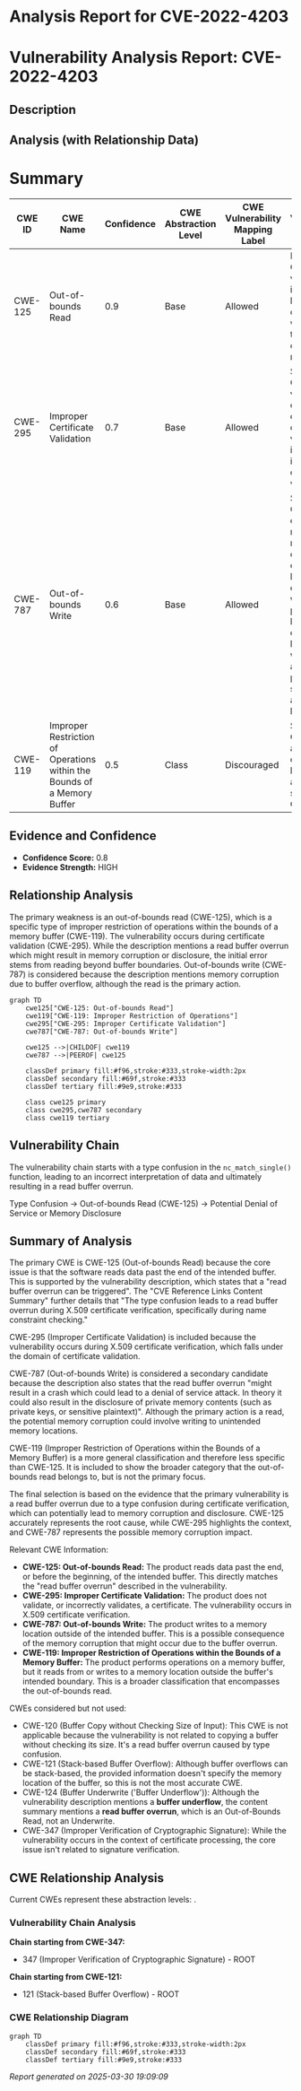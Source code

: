 # Analysis Report for CVE-2022-4203

# Vulnerability Analysis Report: CVE-2022-4203

## Description



## Analysis (with Relationship Data)

# Summary
| CWE ID | CWE Name | Confidence | CWE Abstraction Level | CWE Vulnerability Mapping Label | CWE-Vulnerability Mapping Notes |
|---|---|---|---|---|---|
| CWE-125 | Out-of-bounds Read | 0.9 | Base | Allowed | Primary CWE: The vulnerability is a read buffer overrun, which is a type of out-of-bounds read. |
| CWE-295 | Improper Certificate Validation | 0.7 | Base | Allowed | Secondary CWE: The vulnerability occurs during X.509 certificate verification, indicating an issue with certificate validation. |
| CWE-787 | Out-of-bounds Write | 0.6 | Base | Allowed | Secondary CWE: The description mentions memory corruption caused by a buffer overflow, which could potentially lead to an out-of-bounds write, although the primary symptom is an out-of-bounds read. |
| CWE-119 | Improper Restriction of Operations within the Bounds of a Memory Buffer | 0.5 | Class | Discouraged | Secondary CWE: This is a general class for buffer issues and less specific than CWE-125. |

## Evidence and Confidence

*   **Confidence Score:** 0.8
*   **Evidence Strength:** HIGH

## Relationship Analysis
The primary weakness is an out-of-bounds read (CWE-125), which is a specific type of improper restriction of operations within the bounds of a memory buffer (CWE-119). The vulnerability occurs during certificate validation (CWE-295). While the description mentions a read buffer overrun which might result in memory corruption or disclosure, the initial error stems from reading beyond buffer boundaries. Out-of-bounds write (CWE-787) is considered because the description mentions memory corruption due to buffer overflow, although the read is the primary action.

```mermaid
graph TD
    cwe125["CWE-125: Out-of-bounds Read"]
    cwe119["CWE-119: Improper Restriction of Operations"]
    cwe295["CWE-295: Improper Certificate Validation"]
    cwe787["CWE-787: Out-of-bounds Write"]

    cwe125 -->|CHILDOF| cwe119
    cwe787 -->|PEEROF| cwe125

    classDef primary fill:#f96,stroke:#333,stroke-width:2px
    classDef secondary fill:#69f,stroke:#333
    classDef tertiary fill:#9e9,stroke:#333

    class cwe125 primary
    class cwe295,cwe787 secondary
    class cwe119 tertiary
```

## Vulnerability Chain
The vulnerability chain starts with a type confusion in the `nc_match_single()` function, leading to an incorrect interpretation of data and ultimately resulting in a read buffer overrun.

Type Confusion -> Out-of-bounds Read (CWE-125) -> Potential Denial of Service or Memory Disclosure

## Summary of Analysis
The primary CWE is CWE-125 (Out-of-bounds Read) because the core issue is that the software reads data past the end of the intended buffer. This is supported by the vulnerability description, which states that a "read buffer overrun can be triggered". The "CVE Reference Links Content Summary" further details that "The type confusion leads to a read buffer overrun during X.509 certificate verification, specifically during name constraint checking."

CWE-295 (Improper Certificate Validation) is included because the vulnerability occurs during X.509 certificate verification, which falls under the domain of certificate validation.

CWE-787 (Out-of-bounds Write) is considered a secondary candidate because the description also states that the read buffer overrun "might result in a crash which could lead to a denial of service attack. In theory it could also result in the disclosure of private memory contents (such as private keys, or sensitive plaintext)". Although the primary action is a read, the potential memory corruption could involve writing to unintended memory locations.

CWE-119 (Improper Restriction of Operations within the Bounds of a Memory Buffer) is a more general classification and therefore less specific than CWE-125. It is included to show the broader category that the out-of-bounds read belongs to, but is not the primary focus.

The final selection is based on the evidence that the primary vulnerability is a read buffer overrun due to a type confusion during certificate verification, which can potentially lead to memory corruption and disclosure. CWE-125 accurately represents the root cause, while CWE-295 highlights the context, and CWE-787 represents the possible memory corruption impact.

Relevant CWE Information:
- **CWE-125: Out-of-bounds Read:** The product reads data past the end, or before the beginning, of the intended buffer. This directly matches the "read buffer overrun" described in the vulnerability.
- **CWE-295: Improper Certificate Validation:** The product does not validate, or incorrectly validates, a certificate. The vulnerability occurs in X.509 certificate verification.
- **CWE-787: Out-of-bounds Write:** The product writes to a memory location outside of the intended buffer. This is a possible consequence of the memory corruption that might occur due to the buffer overrun.
- **CWE-119: Improper Restriction of Operations within the Bounds of a Memory Buffer:** The product performs operations on a memory buffer, but it reads from or writes to a memory location outside the buffer's intended boundary. This is a broader classification that encompasses the out-of-bounds read.

CWEs considered but not used:
- CWE-120 (Buffer Copy without Checking Size of Input): This CWE is not applicable because the vulnerability is not related to copying a buffer without checking its size. It's a read buffer overrun caused by type confusion.
- CWE-121 (Stack-based Buffer Overflow): Although buffer overflows can be stack-based, the provided information doesn't specify the memory location of the buffer, so this is not the most accurate CWE.
- CWE-124 (Buffer Underwrite ('Buffer Underflow')): Although the vulnerability description mentions a **buffer underflow**, the content summary mentions a **read buffer overrun**, which is an Out-of-Bounds Read, not an Underwrite.
- CWE-347 (Improper Verification of Cryptographic Signature): While the vulnerability occurs in the context of certificate processing, the core issue isn't related to signature verification.


## CWE Relationship Analysis

Current CWEs represent these abstraction levels: .


### Vulnerability Chain Analysis

**Chain starting from CWE-347:**
- 347 (Improper Verification of Cryptographic Signature) - ROOT


**Chain starting from CWE-121:**
- 121 (Stack-based Buffer Overflow) - ROOT



### CWE Relationship Diagram

```mermaid
graph TD
    classDef primary fill:#f96,stroke:#333,stroke-width:2px
    classDef secondary fill:#69f,stroke:#333
    classDef tertiary fill:#9e9,stroke:#333
```



*Report generated on 2025-03-30 19:09:09*
